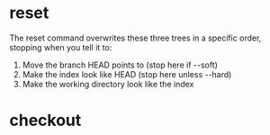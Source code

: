 # reset

The reset command overwrites these three trees in a specific order, stopping when you tell it to:
1. Move the branch HEAD points to (stop here if --soft)
2. Make the index look like HEAD (stop here unless --hard) 
3. Make the working directory look like the index

# checkout 


